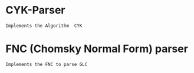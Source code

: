 CYK-Parser
==========
	Implements the Algorithm  CYK

FNC (Chomsky Normal Form) parser
==========
	Implements the FNC to parse GLC